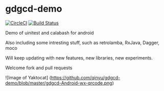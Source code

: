 gdgcd-demo
==========
[![CircleCI](https://circleci.com/gh/qinyu/gdgcd-demo.svg?style=svg)](https://circleci.com/gh/qinyu/gdgcd-demo) [![Build Status](https://snap-ci.com/qinyu/gdgcd-demo/branch/master/build_image)](https://snap-ci.com/qinyu/gdgcd-demo/branch/master)

Demo of uinitest and calabash for android

Also including some intresting stuff, such as retrolamba, RxJava, Dagger, moco

Will keep updating with new features, new libraries, new experiments.

Welcome fork and pull requests

![Image of Yaktocat]
(https://github.com/qinyu/gdgcd-demo/blob/master/gdgcd-Android-wx-qrcode.png)
